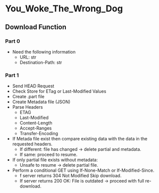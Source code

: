 # You_Woke_The_Wrong_Dog

## Download Function


### Part 0
- Need the following information
  - URL: str
  - Destination-Path: str


### Part 1
- Send HEAD Request
- Check Store for ETag or Last-Modified Values
- Create .part file
- Create Metadata file (JSON)
- Parse Headers
  - ETAG
  - Last-Modified
  - Content-Length
  - Accept-Ranges
  - Transfer-Encoding
- If Metada file exist then compare existing data with the data in the requested headers.
  - If different: file has changed → delete partial and metadata.
  - If same: proceed to resume.
- If only partial file exists without metadata:
  - Unsafe to resume → delete partial file.
- Perform a conditional GET using If-None-Match or If-Modified-Since.
  - f server returns 304 Not Modified Skip download.
  - If server returns 200 OK: File is outdated → proceed with full re-download.